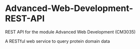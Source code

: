 # Advanced-Web-Development-REST-API
REST API for the module Advanced Web Development (CM3035) 

A RESTful web service to query protein domain data
